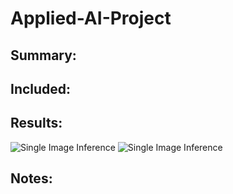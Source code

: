 # Applied-AI-Project

## Summary:

## Included:

## Results:
![Single Image Inference](documentation/images/test1.PNG "Single Image Inference)")
![Single Image Inference](documentation/images/test2.PNG "Single Image Inference)")


## Notes:
